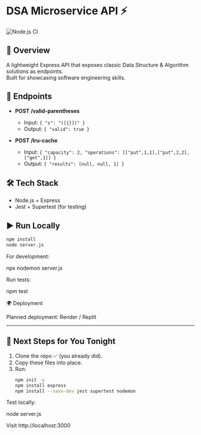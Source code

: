 # DSA Microservice API ⚡

![Node.js CI](https://github.com/Advay1206/DSA-Microservice/actions/workflows/ci.yml/badge.svg)

## 📌 Overview

A lightweight Express API that exposes classic Data Structure & Algorithm solutions as endpoints.  
Built for showcasing software engineering skills.

## 🚀 Endpoints

- **POST /valid-parentheses**

  - Input: `{ "s": "([{}])" }`
  - Output: `{ "valid": true }`

- **POST /lru-cache**
  - Input: `{ "capacity": 2, "operations": [["put",1,1],["put",2,2],["get",1]] }`
  - Output: `{ "results": [null, null, 1] }`

## 🛠️ Tech Stack

- Node.js + Express
- Jest + Supertest (for testing)

## ▶️ Run Locally

```bash
npm install
node server.js
```

For development:

npx nodemon server.js

Run tests:

npm test

🌍 Deployment

Planned deployment: Render / Replit

---

## 🏃 Next Steps for You Tonight

1. Clone the repo ✅ (you already did).
2. Copy these files into place.
3. Run:
   ```bash
   npm init -y
   npm install express
   npm install --save-dev jest supertest nodemon
   ```

Test locally:

node server.js

Visit http://localhost:3000
